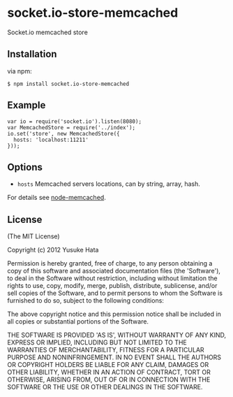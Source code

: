 # socket.io-store-memcached

  Socket.io memcached store

## Installation

  via npm:

    $ npm install socket.io-store-memcached

## Example

    var io = require('socket.io').listen(8080);
    var MemcachedStore = require('../index');
    io.set('store', new MemcachedStore({
      hosts: 'localhost:11211'
    }));

## Options

  - `hosts` Memcached servers locations, can by string, array, hash.

  For details see [node-memcached](http://github.com/3rd-Eden/node-memcached).

## License 

(The MIT License)

Copyright (c) 2012 Yusuke Hata

Permission is hereby granted, free of charge, to any person obtaining
a copy of this software and associated documentation files (the
'Software'), to deal in the Software without restriction, including
without limitation the rights to use, copy, modify, merge, publish,
distribute, sublicense, and/or sell copies of the Software, and to
permit persons to whom the Software is furnished to do so, subject to
the following conditions:

The above copyright notice and this permission notice shall be
included in all copies or substantial portions of the Software.

THE SOFTWARE IS PROVIDED 'AS IS', WITHOUT WARRANTY OF ANY KIND,
EXPRESS OR IMPLIED, INCLUDING BUT NOT LIMITED TO THE WARRANTIES OF
MERCHANTABILITY, FITNESS FOR A PARTICULAR PURPOSE AND NONINFRINGEMENT.
IN NO EVENT SHALL THE AUTHORS OR COPYRIGHT HOLDERS BE LIABLE FOR ANY
CLAIM, DAMAGES OR OTHER LIABILITY, WHETHER IN AN ACTION OF CONTRACT,
TORT OR OTHERWISE, ARISING FROM, OUT OF OR IN CONNECTION WITH THE
SOFTWARE OR THE USE OR OTHER DEALINGS IN THE SOFTWARE.
